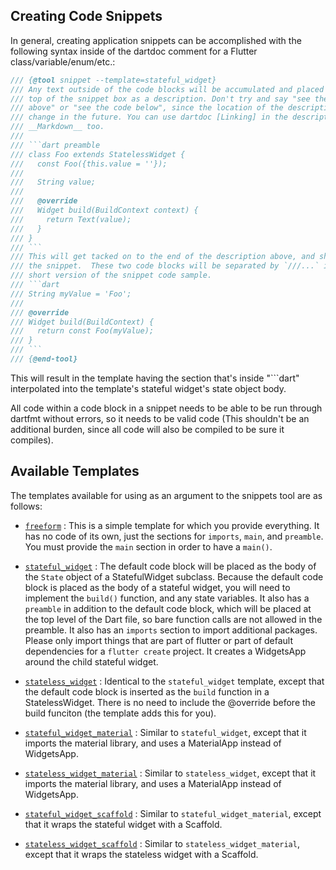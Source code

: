 ## Creating Code Snippets

In general, creating application snippets can be accomplished with the following
syntax inside of the dartdoc comment for a Flutter class/variable/enum/etc.:

```dart
/// {@tool snippet --template=stateful_widget}
/// Any text outside of the code blocks will be accumulated and placed at the
/// top of the snippet box as a description. Don't try and say "see the code
/// above" or "see the code below", since the location of the description may
/// change in the future. You can use dartdoc [Linking] in the description, and
/// __Markdown__ too.
/// 
/// ```dart preamble
/// class Foo extends StatelessWidget {
///   const Foo({this.value = ''});
/// 
///   String value; 
/// 
///   @override
///   Widget build(BuildContext context) {
///     return Text(value);
///   }
/// }
/// ```
/// This will get tacked on to the end of the description above, and shown above
/// the snippet.  These two code blocks will be separated by `///...` in the
/// short version of the snippet code sample.
/// ```dart
/// String myValue = 'Foo';
/// 
/// @override
/// Widget build(BuildContext) {
///   return const Foo(myValue);
/// }
/// ```
/// {@end-tool}
```

This will result in the template having the section that's inside "```dart"
interpolated into the template's stateful widget's state object body.

All code within a code block in a snippet needs to be able to be run through
dartfmt without errors, so it needs to be valid code (This shouldn't be an
additional burden, since all code will also be compiled to be sure it compiles).

## Available Templates

The templates available for using as an argument to the snippets tool are as
follows:

- [`freeform`](freeform.tmpl) :
  This is a simple template for which you provide everything.  It has no code of
  its own, just the sections for `imports`, `main`, and `preamble`. You must
  provide the `main` section in order to have a `main()`.

- [`stateful_widget`](stateful_widget.tmpl) :
  The default code block will be placed as the body of the `State` object of a
  StatefulWidget subclass. Because the default code block is placed as the body
  of a stateful widget, you will need to implement the `build()` function, and any
  state variables. It also has a `preamble` in addition to the default code
  block, which will be placed at the top level of the Dart file, so bare
  function calls are not allowed in the preamble.  It also has an `imports`
  section to import additional packages. Please only import things that are part
  of flutter or part of default dependencies for a `flutter create` project.
  It creates a WidgetsApp around the child stateful widget.

- [`stateless_widget`](stateless_widget.tmpl) :
  Identical to the `stateful_widget` template, except that the default code
  block is inserted as the `build` function in a
  StatelessWidget. There is no need to include the @override before the build
  funciton (the template adds this for you).

- [`stateful_widget_material`](stateful_widget_material.tmpl) : Similar to
  `stateful_widget`, except that it imports the material library, and uses
  a MaterialApp instead of WidgetsApp.

- [`stateless_widget_material`](stateless_widget_material.tmpl) : Similar to
  `stateless_widget`, except that it imports the material library, and uses
  a MaterialApp instead of WidgetsApp.

- [`stateful_widget_scaffold`](stateful_widget_scaffold.tmpl) : Similar to
  `stateful_widget_material`, except that it wraps the stateful widget with a
  Scaffold.

- [`stateless_widget_scaffold`](stateless_widget_scaffold.tmpl) : Similar to
  `stateless_widget_material`, except that it wraps the stateless widget with a
  Scaffold.
